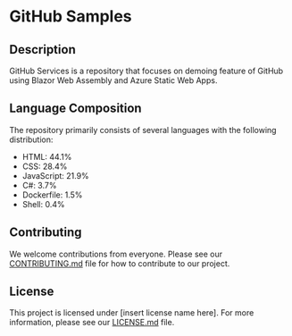 # GitHub Samples

## Description
GitHub Services is a repository that focuses on demoing feature of GitHub using Blazor Web Assembly and Azure Static Web Apps.

## Language Composition
The repository primarily consists of several languages with the following distribution:

- HTML: 44.1%
- CSS: 28.4%
- JavaScript: 21.9%
- C#: 3.7%
- Dockerfile: 1.5%
- Shell: 0.4%

## Contributing
We welcome contributions from everyone. Please see our [CONTRIBUTING.md](link-to-contributing.md) file for how to contribute to our project.

## License
This project is licensed under [insert license name here]. For more information, please see our [LICENSE.md](link-to-license.md) file.
